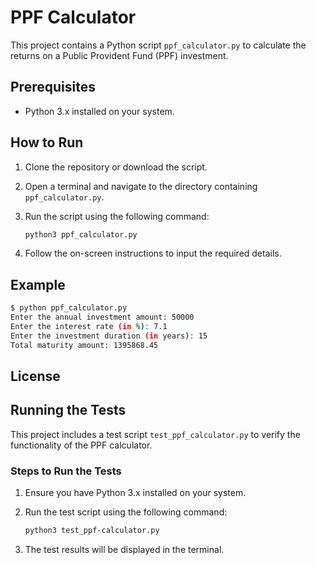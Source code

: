 # PPF Calculator

This project contains a Python script `ppf_calculator.py` to calculate the returns on a Public Provident Fund (PPF) investment.

## Prerequisites

- Python 3.x installed on your system.

## How to Run

1. Clone the repository or download the script.
2. Open a terminal and navigate to the directory containing `ppf_calculator.py`.
3. Run the script using the following command:

    ```bash
    python3 ppf_calculator.py
    ```

4. Follow the on-screen instructions to input the required details.

## Example

```bash
$ python ppf_calculator.py
Enter the annual investment amount: 50000
Enter the interest rate (in %): 7.1
Enter the investment duration (in years): 15
Total maturity amount: 1395868.45
```

## License

## Running the Tests

This project includes a test script `test_ppf_calculator.py` to verify the functionality of the PPF calculator.

### Steps to Run the Tests

1. Ensure you have Python 3.x installed on your system.
2. Run the test script using the following command:

    ```bash
    python3 test_ppf-calculator.py 
    ```

3. The test results will be displayed in the terminal.
